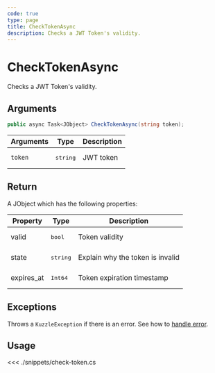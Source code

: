 ```yaml
---
code: true
type: page
title: CheckTokenAsync
description: Checks a JWT Token's validity.
---
```


# CheckTokenAsync

Checks a JWT Token's validity.

## Arguments

```csharp
public async Task<JObject> CheckTokenAsync(string token);
```

| Arguments | Type              | Description |
| --------- | ----------------- | ----------- |
| `token`   | <pre>string</pre> | JWT token   |

## Return

A JObject which has the following properties:

| Property   | Type              | Description                      |
|------------|-------------------|----------------------------------|
| valid      | <pre>bool</pre>   | Token validity                   |
| state      | <pre>string</pre> | Explain why the token is invalid |
| expires_at | <pre>Int64</pre>  | Token expiration timestamp       |

## Exceptions

Throws a `KuzzleException` if there is an error. See how to [handle error](/sdk/csharp/1/essentials/error-handling).


## Usage

<<< ./snippets/check-token.cs
